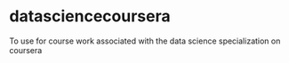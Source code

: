 datasciencecoursera
===================

To use for course work associated with the data science specialization on coursera
